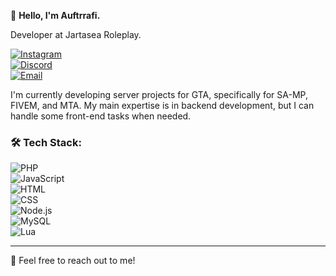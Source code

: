 👋 **Hello, I'm Auftrrafi.**

Developer at Jartasea Roleplay.

[![Instagram](https://img.shields.io/badge/-Instagram-E4405F?style=flat&logo=instagram&logoColor=white)](https://instagram.com/username)  
[![Discord](https://img.shields.io/badge/-Discord-5865F2?style=flat&logo=discord&logoColor=white)](https://discord.gg/link-server)  
[![Email](https://img.shields.io/badge/-Email-0078D4?style=flat&logo=microsoft-outlook&logoColor=white)](mailto:email@domain.com)

I'm currently developing server projects for GTA, specifically for SA-MP, FIVEM, and MTA. My main expertise is in backend development, but I can handle some front-end tasks when needed.

### 🛠 Tech Stack:
![PHP](https://img.shields.io/badge/-PHP-777BB4?style=flat&logo=php&logoColor=white)  
![JavaScript](https://img.shields.io/badge/-JavaScript-F7DF1E?style=flat&logo=javascript&logoColor=black)  
![HTML](https://img.shields.io/badge/-HTML5-E34F26?style=flat&logo=html5&logoColor=white)  
![CSS](https://img.shields.io/badge/-CSS3-1572B6?style=flat&logo=css3&logoColor=white)  
![Node.js](https://img.shields.io/badge/-Node.js-339933?style=flat&logo=node.js&logoColor=white)  
![MySQL](https://img.shields.io/badge/-MySQL-4479A1?style=flat&logo=mysql&logoColor=white)  
![Lua](https://img.shields.io/badge/-Lua-2C2D72?style=flat&logo=lua&logoColor=white)  

---

📩 Feel free to reach out to me!

